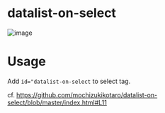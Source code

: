 # datalist-on-select

![image](https://user-images.githubusercontent.com/7911481/73508093-4e349d00-441e-11ea-9337-423f3fdf1ede.png)


# Usage

Add `id="datalist-on-select` to select tag.

cf. https://github.com/mochizukikotaro/datalist-on-select/blob/master/index.html#L11
